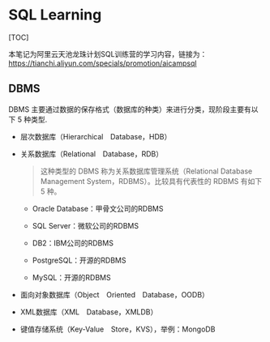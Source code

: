 # SQL Learning

[TOC]

本笔记为阿里云天池龙珠计划SQL训练营的学习内容，链接为：https://tianchi.aliyun.com/specials/promotion/aicampsql



## DBMS

DBMS 主要通过数据的保存格式（数据库的种类）来进行分类，现阶段主要有以下 5 种类型.

- 层次数据库（Hierarchical Database，HDB）

- 关系数据库（Relational Database，RDB）

  > 这种类型的 DBMS 称为关系数据库管理系统（Relational Database Management System，RDBMS）。比较具有代表性的 RDBMS 有如下 5 种。

  - Oracle Database：甲骨文公司的RDBMS

  - SQL Server：微软公司的RDBMS

  - DB2：IBM公司的RDBMS

  - PostgreSQL：开源的RDBMS

  - MySQL：开源的RDBMS

- 面向对象数据库（Object Oriented Database，OODB）
- XML数据库（XML Database，XMLDB）
- 键值存储系统（Key-Value Store，KVS），举例：MongoDB
